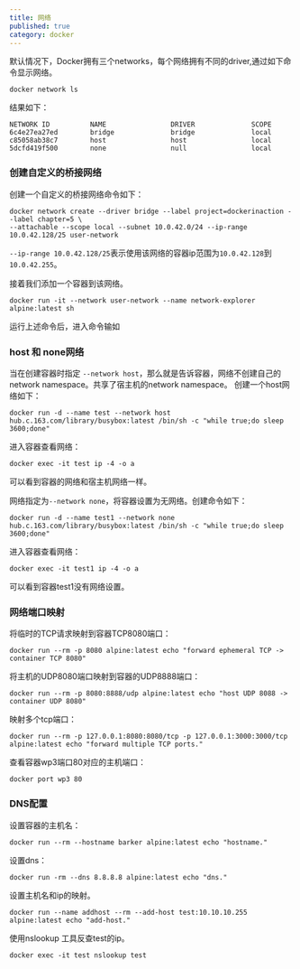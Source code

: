 ```yaml
---
title: 网络
published: true
category: docker
---
```


默认情况下，Docker拥有三个networks，每个网络拥有不同的driver,通过如下命令显示网络。
```shell script
docker network ls
```
结果如下：
```
NETWORK ID          NAME                DRIVER              SCOPE
6c4e27ea27ed        bridge              bridge              local
c85058ab38c7        host                host                local
5dcfd419f500        none                null                local
```
### 创建自定义的桥接网络
创建一个自定义的桥接网络命令如下：
```
docker network create --driver bridge --label project=dockerinaction --label chapter=5 \
--attachable --scope local --subnet 10.0.42.0/24 --ip-range 10.0.42.128/25 user-network
```
`--ip-range 10.0.42.128/25`表示使用该网络的容器ip范围为`10.0.42.128`到`10.0.42.255`。

接着我们添加一个容器到该网络。
```shell script
docker run -it --network user-network --name network-explorer alpine:latest sh
```
运行上述命令后，进入命令输如

### host 和 none网络
当在创建容器时指定 `--network host`，那么就是告诉容器，网络不创建自己的network namespace。共享了宿主机的network namespace。
创建一个host网络如下：
```shell script
docker run -d --name test --network host hub.c.163.com/library/busybox:latest /bin/sh -c "while true;do sleep 3600;done"
```
进入容器查看网络：
```shell script
docker exec -it test ip -4 -o a
```
可以看到容器的网络和宿主机网络一样。

网络指定为`--network none`，将容器设置为无网络。创建命令如下：
```shell script
docker run -d --name test1 --network none hub.c.163.com/library/busybox:latest /bin/sh -c "while true;do sleep 3600;done"
```
进入容器查看网络：
```shell script
docker exec -it test1 ip -4 -o a
```
可以看到容器test1没有网络设置。

### 网络端口映射
将临时的TCP请求映射到容器TCP8080端口：
```shell script
docker run --rm -p 8080 alpine:latest echo "forward ephemeral TCP -> container TCP 8080"
```
将主机的UDP8080端口映射到容器的UDP8888端口：
```shell script
docker run --rm -p 8080:8888/udp alpine:latest echo "host UDP 8088 -> container UDP 8080"
```
映射多个tcp端口：
```shell script
docker run --rm -p 127.0.0.1:8080:8080/tcp -p 127.0.0.1:3000:3000/tcp alpine:latest echo "forward multiple TCP ports."
```
查看容器wp3端口80对应的主机端口：
```shell script
docker port wp3 80
```

### DNS配置
设置容器的主机名：
```shell script
docker run --rm --hostname barker alpine:latest echo "hostname."
```
设置dns：
```shell script
docker run -rm --dns 8.8.8.8 alpine:latest echo "dns."
```
设置主机名和ip的映射。
```shell script
docker run --name addhost --rm --add-host test:10.10.10.255 alpine:latest echo "add-host."
```
使用nslookup 工具反查test的ip。
```shell script
docker exec -it test nslookup test
```